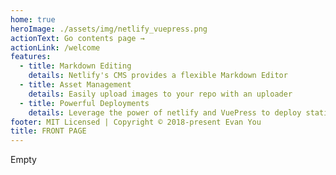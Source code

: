```yaml
---
home: true
heroImage: ./assets/img/netlify_vuepress.png
actionText: Go contents page →
actionLink: /welcome
features:
  - title: Markdown Editing
    details: Netlify's CMS provides a flexible Markdown Editor
  - title: Asset Management
    details: Easily upload images to your repo with an uploader
  - title: Powerful Deployments
    details: Leverage the power of netlify and VuePress to deploy statically
footer: MIT Licensed | Copyright © 2018-present Evan You
title: FRONT PAGE
---
```

Empty
